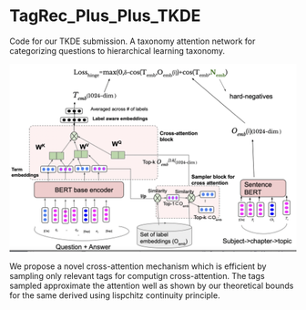 # TagRec_Plus_Plus_TKDE

Code for our TKDE submission. A taxonomy attention network for categorizing questions to hierarchical learning taxonomy.

![Tagrec++ architecture](https://github.com/ADS-AI/TagRec_Plus_Plus_TKDE/blob/main/tkde_Arch.png)

We propose a novel cross-attention mechanism which is efficient by sampling only relevant tags for computign cross-attention. The tags sampled approximate the attention well as shown by our theoretical bounds for the same derived using lispchitz continuity principle.

